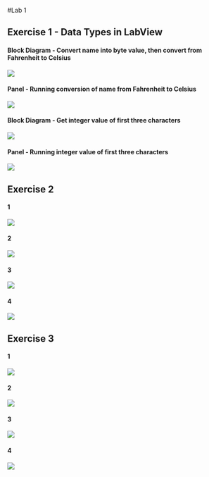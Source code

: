 #Lab 1

## Exercise 1 - Data Types in LabView
#### Block Diagram - Convert name into byte value, then convert from Fahrenheit to Celsius
![](./screenshots/DataTypes_blockdiagram.PNG)
#### Panel - Running conversion of name from Fahrenheit to Celsius
![](./screenshots/DataTypes_panel1.PNG)
#### Block Diagram - Get integer value of first three characters
![](./screenshots/DataTypes_blockdiagram2.PNG)
#### Panel - Running integer value of first three characters
![](./screenshots/DataTypes_panel2.PNG)

## Exercise 2
#### 1
![](./screenshots/Lab1_Exe2_1.PNG)
#### 2
![](./screenshots/Lab1_Exe2_2.PNG)
#### 3
![](./screenshots/Lab1_Exe2_3.PNG)
#### 4
![](./screenshots/Lab1_Exe2_4.PNG)

## Exercise 3
#### 1
![](./screenshots/Lab1_Exe3_1.PNG)
#### 2
![](./screenshots/Lab1_Exe3_2.PNG)
#### 3
![](./screenshots/Lab1_Exe3_3.PNG)
#### 4
![](./screenshots/Lab1_Exe3_4.PNG)
